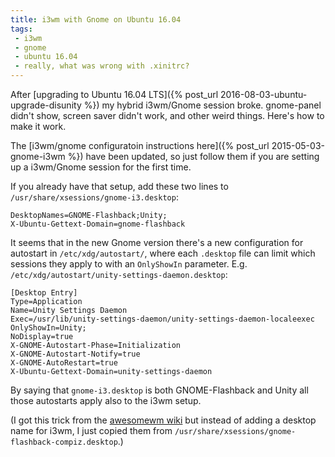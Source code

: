 ```yaml
---
title: i3wm with Gnome on Ubuntu 16.04
tags:
 - i3wm
 - gnome
 - ubuntu 16.04
 - really, what was wrong with .xinitrc?
---
```


After [upgrading to Ubuntu 16.04
LTS]({% post_url 2016-08-03-ubuntu-upgrade-disunity %}) my hybrid
i3wm/Gnome session broke.  gnome-panel didn't show, screen saver
didn't work, and other weird things.  Here's how to make it work.

The [i3wm/gnome configuratoin instructions
here]({% post_url 2015-05-03-gnome-i3wm %}) have been updated, so just
follow them if you are setting up a i3wm/Gnome session for the first
time.

If you already have that setup, add these two lines to
`/usr/share/xsessions/gnome-i3.desktop`:

    DesktopNames=GNOME-Flashback;Unity;
    X-Ubuntu-Gettext-Domain=gnome-flashback

It seems that in the new Gnome version there's a new configuration for
autostart in `/etc/xdg/autostart/`, where each `.desktop` file can
limit which sessions they apply to with an `OnlyShowIn` parameter.
E.g. `/etc/xdg/autostart/unity-settings-daemon.desktop`:

    [Desktop Entry]
    Type=Application
    Name=Unity Settings Daemon
    Exec=/usr/lib/unity-settings-daemon/unity-settings-daemon-localeexec
    OnlyShowIn=Unity;
    NoDisplay=true
    X-GNOME-Autostart-Phase=Initialization
    X-GNOME-Autostart-Notify=true
    X-GNOME-AutoRestart=true
    X-Ubuntu-Gettext-Domain=unity-settings-daemon

By saying that `gnome-i3.desktop` is both GNOME-Flashback and Unity
all those autostarts apply also to the i3wm setup.

(I got this trick from the [awesomewm
wiki](https://awesomewm.org/wiki/Quickly_Setting_up_Awesome_with_Gnome#Gnome_3.9_.2F_Ubuntu_13.10)
but instead of adding a desktop name for i3wm, I just copied them from
`/usr/share/xsessions/gnome-flashback-compiz.desktop`.)

